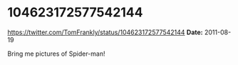 # 104623172577542144
https://twitter.com/TomFrankly/status/104623172577542144
**Date:** 2011-08-19

Bring me pictures of Spider-man!
